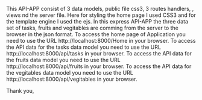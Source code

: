 This API-APP consist of  3 data models, public file css3, 3 routes handlers, , views nd the server file.
Here for styling the home page I used CSS3 and for the template engine I used the ejs. 
In this express API-APP the three data set of tasks, fruits and vegitables are comming from the server to the browser in the json format.
To access the home page of Application you need to use the URL http://localhost:8000/Home in your browser.
To access the API data for the tasks data model you need to use the URL http://localhost:8000/api/tasks in your browser.
To access the API data for the fruits data model you need to use the URL http://localhost:8000/api/fruits in your browser.
To access the API data for the vegitables data model you need to use the URL http://localhost:8000/api/vegitables in your browser.

Thank you, 
